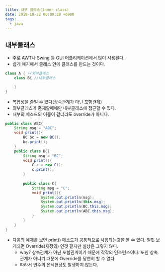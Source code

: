 ```yaml
---
title: 내부 클래스(inner class)
date: 2018-10-22 00:00:20 +0900
tags:
  - java
---
```

## 내부클래스
- 주로 AWT나 Swing 등 GUI 어플리케이션에서 많이 사용된다.
- 쉽게 얘기해서 클래스 안에 클래스를 만드는 것이다.

```java
class A { //외부클래스
	class B{ //내부클래스

	}
}
```

- 복잡성을 줄일 수 있다(상속관계가 아닌 포함관계)
- 외부클래스가 존재할때에만 내부클래스에 접근할 수 있다.
- 내부의 메소드의 이름이 같더라도 override가 아니다.

```java
public class ABC{
	String msg = "ABC";
	void print(){
		BC bc = new BC();
		bc.print();
	}
	public class BC{
		String msg = "BC";
		void print(){
			C c = new C();
			c.print();
		}
		
		public class C{
			String msg = "C";
			void print(){
				System.out.println(msg);
				System.out.println(this.msg);
				System.out.println(BC.this.msg);
				System.out.println(ABC.this.msg);
			}
		}
	}
}
```

- 다음의 예제를 보면 print() 메소드가 공통적으로 사용되는것을 볼 수 있다. 얼핏 보게되면 Override(재정의) 인것 같지만 실상은 그렇지 않다.
	- why? 상속관계가 아닌 포함관계이기 때문에 각각의 인스턴스이다. 또한 상속관계가 아니기 때문에 Override를 당연히 할 수 없다.
	- 따라서 변수의 은닉현상도 발생하지 않는다.